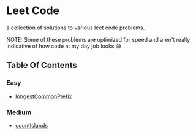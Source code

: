 # Leet Code
a collection of solutions to various leet code problems.

NOTE: Some of these problems are optimized for speed and aren't really indicative of how code at my day job looks 😅

## Table Of Contents

### Easy

- [longestCommonPrefix](./longestCommonPrefix.ts)

### Medium

- [countIslands](./countIslands.ts)
